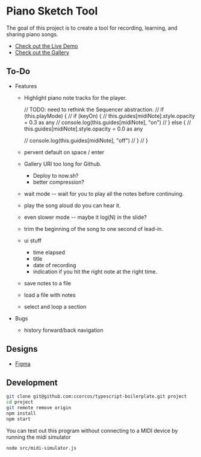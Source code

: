 # Piano Sketch Tool

The goal of this project is to create a tool for recording, learning, and sharing piano songs.

- [Check out the Live Demo](https://ccorcos.github.io/piano-sketch-tool)
- [Check out the Gallery](https://github.com/ccorcos/piano-sketch-tool/blob/master/GALLERY.md)

## To-Do

- Features
	- Highlight piano note tracks for the player.

		// TODO: need to rethink the Sequencer abstraction.
		// if (this.playMode) {
		// 	if (keyOn) {
		// 		this.guides[midiNote].style.opacity = 0.3 as any
		// 		console.log(this.guides[midiNote], "on")
		// 	} else {
		// 		this.guides[midiNote].style.opacity = 0.0 as any

		// 		console.log(this.guides[midiNote], "off")
		// 	}
		// }

	- pervent default on space / enter
	- Gallery URI too long for Github.
		- Deploy to now.sh?
		- better compression?
	- wait mode -- wait for you to play all the notes before continuing.
	- play the song aloud do you can hear it.
	- even slower mode -- maybe it log(N) in the slide?
	- trim the beginning of the song to one second of lead-in.

	- ui stuff
		- time elapsed
		- title
		- date of recording
		- indication if you hit the right note at the right time.

	- save notes to a file
	- load a file with notes

	- select and loop a section

- Bugs
	- history forward/back navigation

## Designs

- [Figma](https://www.figma.com/file/QfhKUMaUldqcE5I0DXtq3U/Piano-Sketch-Tool?node-id=0%3A1)

## Development

```sh
git clone git@github.com:ccorcos/typescript-boilerplate.git project
cd project
git remote remove origin
npm install
npm start
```

You can test out this program without connecting to a MIDI device by running the midi simulator

```sh
node src/midi-simulator.js
```
